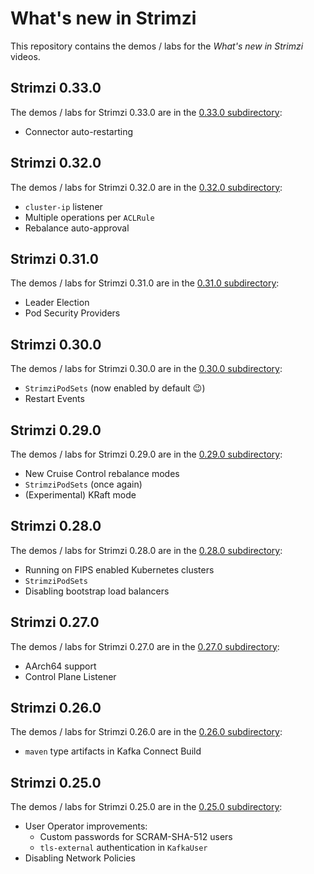 # What's new in Strimzi

This repository contains the demos / labs for the _What's new in Strimzi_ videos.

## Strimzi 0.33.0

The demos / labs for Strimzi 0.33.0 are in the [0.33.0 subdirectory](./0.33.0/):
* Connector auto-restarting

## Strimzi 0.32.0

The demos / labs for Strimzi 0.32.0 are in the [0.32.0 subdirectory](./0.32.0/):
* `cluster-ip` listener
* Multiple operations per `ACLRule`
* Rebalance auto-approval

## Strimzi 0.31.0

The demos / labs for Strimzi 0.31.0 are in the [0.31.0 subdirectory](./0.31.0/):
* Leader Election
* Pod Security Providers

## Strimzi 0.30.0

The demos / labs for Strimzi 0.30.0 are in the [0.30.0 subdirectory](./0.30.0/):
* `StrimziPodSets` (now enabled by default 😉)
* Restart Events

## Strimzi 0.29.0

The demos / labs for Strimzi 0.29.0 are in the [0.29.0 subdirectory](./0.29.0/):
* New Cruise Control rebalance modes
* `StrimziPodSets` (once again)
* (Experimental) KRaft mode

## Strimzi 0.28.0

The demos / labs for Strimzi 0.28.0 are in the [0.28.0 subdirectory](./0.28.0/):
* Running on FIPS enabled Kubernetes clusters
* `StrimziPodSets`
* Disabling bootstrap load balancers

## Strimzi 0.27.0

The demos / labs for Strimzi 0.27.0 are in the [0.27.0 subdirectory](./0.27.0/):
* AArch64 support
* Control Plane Listener

## Strimzi 0.26.0

The demos / labs for Strimzi 0.26.0 are in the [0.26.0 subdirectory](./0.26.0/):
* `maven` type artifacts in Kafka Connect Build

## Strimzi 0.25.0

The demos / labs for Strimzi 0.25.0 are in the [0.25.0 subdirectory](./0.25.0/):
* User Operator improvements:
  * Custom passwords for SCRAM-SHA-512 users
  * `tls-external` authentication in `KafkaUser`
* Disabling Network Policies
